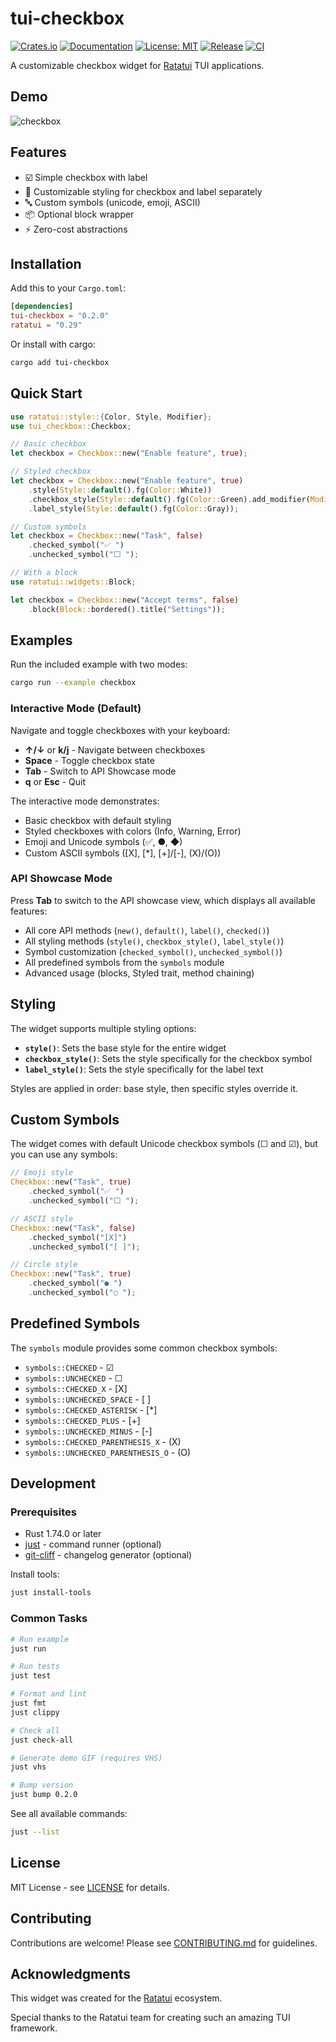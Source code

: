# tui-checkbox

[![Crates.io](https://img.shields.io/crates/v/tui-checkbox)](https://crates.io/crates/tui-checkbox)
[![Documentation](https://docs.rs/tui-checkbox/badge.svg)](https://docs.rs/tui-checkbox)
[![License: MIT](https://img.shields.io/badge/License-MIT-yellow.svg)](https://opensource.org/licenses/MIT)
[![Release](https://github.com/sorinirimies/tui-checkbox/actions/workflows/release.yml/badge.svg)](https://github.com/sorinirimies/tui-checkbox/actions/workflows/release.yml)
[![CI](https://github.com/sorinirimies/tui-checkbox/actions/workflows/ci.yml/badge.svg)](https://github.com/sorinirimies/tui-checkbox/actions/workflows/ci.yml)

A customizable checkbox widget for [Ratatui](https://github.com/ratatui/ratatui) TUI applications.

## Demo
![checkbox](https://github.com/user-attachments/assets/51e2f5f7-4546-4809-a50a-e754f9ecd866)

## Features

- ☑️ Simple checkbox with label
- 🎨 Customizable styling for checkbox and label separately
- 🔤 Custom symbols (unicode, emoji, ASCII)
- 📦 Optional block wrapper
- ⚡ Zero-cost abstractions

## Installation

Add this to your `Cargo.toml`:

```toml
[dependencies]
tui-checkbox = "0.2.0"
ratatui = "0.29"
```

Or install with cargo:

```bash
cargo add tui-checkbox
```

## Quick Start

```rust
use ratatui::style::{Color, Style, Modifier};
use tui_checkbox::Checkbox;

// Basic checkbox
let checkbox = Checkbox::new("Enable feature", true);

// Styled checkbox
let checkbox = Checkbox::new("Enable feature", true)
    .style(Style::default().fg(Color::White))
    .checkbox_style(Style::default().fg(Color::Green).add_modifier(Modifier::BOLD))
    .label_style(Style::default().fg(Color::Gray));

// Custom symbols
let checkbox = Checkbox::new("Task", false)
    .checked_symbol("✅ ")
    .unchecked_symbol("⬜ ");

// With a block
use ratatui::widgets::Block;

let checkbox = Checkbox::new("Accept terms", false)
    .block(Block::bordered().title("Settings"));
```

## Examples

Run the included example with two modes:

```bash
cargo run --example checkbox
```

### Interactive Mode (Default)

Navigate and toggle checkboxes with your keyboard:
- **↑/↓** or **k/j** - Navigate between checkboxes
- **Space** - Toggle checkbox state
- **Tab** - Switch to API Showcase mode
- **q** or **Esc** - Quit

The interactive mode demonstrates:
- Basic checkbox with default styling
- Styled checkboxes with colors (Info, Warning, Error)
- Emoji and Unicode symbols (✅, ●, ◆)
- Custom ASCII symbols ([X], [*], [+]/[-], (X)/(O))

### API Showcase Mode

Press **Tab** to switch to the API showcase view, which displays all available features:
- All core API methods (`new()`, `default()`, `label()`, `checked()`)
- All styling methods (`style()`, `checkbox_style()`, `label_style()`)
- Symbol customization (`checked_symbol()`, `unchecked_symbol()`)
- All predefined symbols from the `symbols` module
- Advanced usage (blocks, Styled trait, method chaining)

## Styling

The widget supports multiple styling options:

- **`style()`**: Sets the base style for the entire widget
- **`checkbox_style()`**: Sets the style specifically for the checkbox symbol
- **`label_style()`**: Sets the style specifically for the label text

Styles are applied in order: base style, then specific styles override it.

## Custom Symbols

The widget comes with default Unicode checkbox symbols (☐ and ☑), but you can use any symbols:

```rust
// Emoji style
Checkbox::new("Task", true)
    .checked_symbol("✅ ")
    .unchecked_symbol("⬜ ");

// ASCII style
Checkbox::new("Task", false)
    .checked_symbol("[X]")
    .unchecked_symbol("[ ]");

// Circle style
Checkbox::new("Task", true)
    .checked_symbol("● ")
    .unchecked_symbol("○ ");
```

## Predefined Symbols

The `symbols` module provides some common checkbox symbols:

- `symbols::CHECKED` - ☑
- `symbols::UNCHECKED` - ☐
- `symbols::CHECKED_X` - [X]
- `symbols::UNCHECKED_SPACE` - [ ]
- `symbols::CHECKED_ASTERISK` - [*]
- `symbols::CHECKED_PLUS` - [+]
- `symbols::UNCHECKED_MINUS` - [-]
- `symbols::CHECKED_PARENTHESIS_X` - (X)
- `symbols::UNCHECKED_PARENTHESIS_O` - (O)

## Development

### Prerequisites

- Rust 1.74.0 or later
- [just](https://github.com/casey/just) - command runner (optional)
- [git-cliff](https://github.com/orhun/git-cliff) - changelog generator (optional)

Install tools:

```bash
just install-tools
```

### Common Tasks

```bash
# Run example
just run

# Run tests
just test

# Format and lint
just fmt
just clippy

# Check all
just check-all

# Generate demo GIF (requires VHS)
just vhs

# Bump version
just bump 0.2.0
```

See all available commands:

```bash
just --list
```

## License

MIT License - see [LICENSE](LICENSE) for details.

## Contributing

Contributions are welcome! Please see [CONTRIBUTING.md](CONTRIBUTING.md) for guidelines.

## Acknowledgments

This widget was created for the [Ratatui](https://github.com/ratatui/ratatui) ecosystem.

Special thanks to the Ratatui team for creating such an amazing TUI framework.
